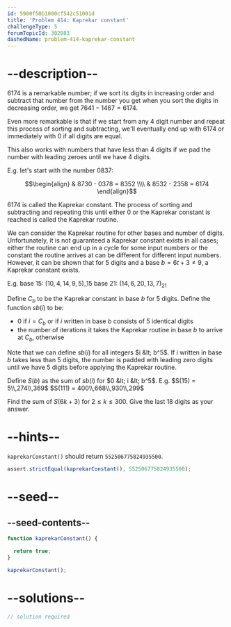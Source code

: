 ```yaml
---
id: 5900f50b1000cf542c51001d
title: 'Problem 414: Kaprekar constant'
challengeType: 5
forumTopicId: 302083
dashedName: problem-414-kaprekar-constant
---
```


# --description--

6174 is a remarkable number; if we sort its digits in increasing order and subtract that number from the number you get when you sort the digits in decreasing order, we get $7641 - 1467 = 6174$.

Even more remarkable is that if we start from any 4 digit number and repeat this process of sorting and subtracting, we'll eventually end up with 6174 or immediately with 0 if all digits are equal.

This also works with numbers that have less than 4 digits if we pad the number with leading zeroes until we have 4 digits.

E.g. let's start with the number 0837:

$$\begin{align} & 8730 - 0378 = 8352 \\\\ & 8532 - 2358 = 6174 \end{align}$$

6174 is called the Kaprekar constant. The process of sorting and subtracting and repeating this until either 0 or the Kaprekar constant is reached is called the Kaprekar routine.

We can consider the Kaprekar routine for other bases and number of digits. Unfortunately, it is not guaranteed a Kaprekar constant exists in all cases; either the routine can end up in a cycle for some input numbers or the constant the routine arrives at can be different for different input numbers. However, it can be shown that for 5 digits and a base $b = 6t + 3 ≠ 9$, a Kaprekar constant exists.

E.g. base 15: ${(10, 4, 14, 9, 5)}\_{15}$ base 21: $(14, 6, 20, 13, 7)_{21}$

Define $C_b$ to be the Kaprekar constant in base $b$ for 5 digits. Define the function $sb(i)$ to be:

- 0 if $i = C_b$ or if $i$ written in base $b$ consists of 5 identical digits
- the number of iterations it takes the Kaprekar routine in base $b$ to arrive at $C_b$, otherwise

Note that we can define $sb(i)$ for all integers $i &lt; b^5$. If $i$ written in base $b$ takes less than 5 digits, the number is padded with leading zero digits until we have 5 digits before applying the Kaprekar routine.

Define $S(b)$ as the sum of $sb(i)$ for $0 &lt; i &lt; b^5$. E.g. $S(15) = 5\\,274\\,369$ $S(111) = 400\\,668\\,930\\,299$

Find the sum of $S(6k + 3)$ for $2 ≤ k ≤ 300$. Give the last 18 digits as your answer.

# --hints--

`kaprekarConstant()` should return `552506775824935500`.

```js
assert.strictEqual(kaprekarConstant(), 552506775824935500);
```

# --seed--

## --seed-contents--

```js
function kaprekarConstant() {

  return true;
}

kaprekarConstant();
```

# --solutions--

```js
// solution required
```
